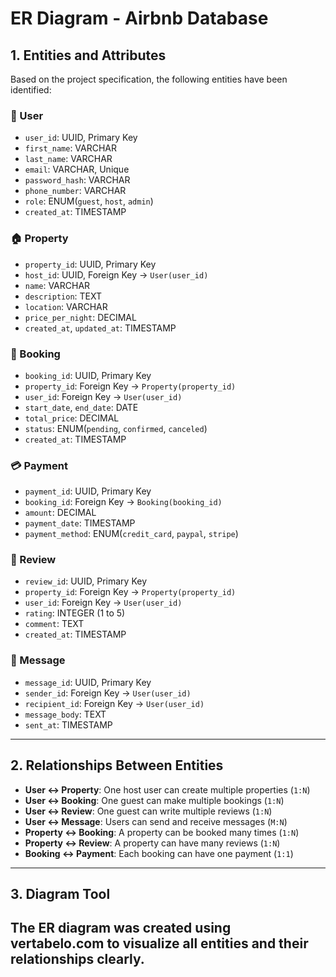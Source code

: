 # ER Diagram - Airbnb Database

## 1. Entities and Attributes

Based on the project specification, the following entities have been identified:

### 🧍 User
- `user_id`: UUID, Primary Key
- `first_name`: VARCHAR
- `last_name`: VARCHAR
- `email`: VARCHAR, Unique
- `password_hash`: VARCHAR
- `phone_number`: VARCHAR
- `role`: ENUM(`guest`, `host`, `admin`)
- `created_at`: TIMESTAMP

### 🏠 Property
- `property_id`: UUID, Primary Key
- `host_id`: UUID, Foreign Key → `User(user_id)`
- `name`: VARCHAR
- `description`: TEXT
- `location`: VARCHAR
- `price_per_night`: DECIMAL
- `created_at`, `updated_at`: TIMESTAMP

### 📅 Booking
- `booking_id`: UUID, Primary Key
- `property_id`: Foreign Key → `Property(property_id)`
- `user_id`: Foreign Key → `User(user_id)`
- `start_date`, `end_date`: DATE
- `total_price`: DECIMAL
- `status`: ENUM(`pending`, `confirmed`, `canceled`)
- `created_at`: TIMESTAMP

### 💳 Payment
- `payment_id`: UUID, Primary Key
- `booking_id`: Foreign Key → `Booking(booking_id)`
- `amount`: DECIMAL
- `payment_date`: TIMESTAMP
- `payment_method`: ENUM(`credit_card`, `paypal`, `stripe`)

### 📝 Review
- `review_id`: UUID, Primary Key
- `property_id`: Foreign Key → `Property(property_id)`
- `user_id`: Foreign Key → `User(user_id)`
- `rating`: INTEGER (1 to 5)
- `comment`: TEXT
- `created_at`: TIMESTAMP

### 💬 Message
- `message_id`: UUID, Primary Key
- `sender_id`: Foreign Key → `User(user_id)`
- `recipient_id`: Foreign Key → `User(user_id)`
- `message_body`: TEXT
- `sent_at`: TIMESTAMP

---

## 2. Relationships Between Entities

- **User ↔ Property**: One host user can create multiple properties (`1:N`)
- **User ↔ Booking**: One guest can make multiple bookings (`1:N`)
- **User ↔ Review**: One guest can write multiple reviews (`1:N`)
- **User ↔ Message**: Users can send and receive messages (`M:N`)
- **Property ↔ Booking**: A property can be booked many times (`1:N`)
- **Property ↔ Review**: A property can have many reviews (`1:N`)
- **Booking ↔ Payment**: Each booking can have one payment (`1:1`)

---

## 3. Diagram Tool

The ER diagram was created using **vertabelo.com** to visualize all entities and their relationships clearly.
---

